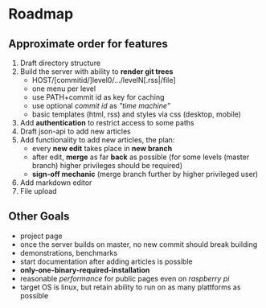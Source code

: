# Roadmap

## Approximate order for features

1. Draft directory structure
2. Build the server with ability to **render git trees**
	- HOST/[commitid/]level0/.../levelN[.rss|/file]
	- one menu per level
	- use PATH+commit id as key for caching
	- use optional *commit id* as *"time machine"*
	- basic templates (html, rss) and styles via css (desktop, mobile)
3. Add **authentication** to restrict access to some paths 
4. Draft json-api to add new articles
5. Add functionality to add new articles, the plan:
	- every **new edit** takes place in **new branch**
	- after edit, **merge** as far **back** as possible (for some levels (master branch) higher privileges should be required)
	- **sign-off mechanic** (merge branch further by higher privileged user)
6. Add markdown editor
7. File upload

## Other Goals

- project page
- once the server builds on master, no new commit should break building
- demonstrations, benchmarks
- start documentation after adding articles is possible
- **only-one-binary-required-installation**
- reasonable *performance* for public pages even on *raspberry pi*
- target OS is linux, but retain ability to run on as many plattforms as possible
